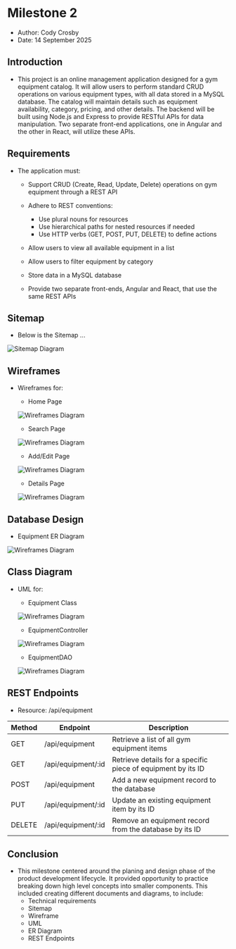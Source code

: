 # Milestone 2

 - Author:  Cody Crosby
 - Date:  14 September 2025

## Introduction

 - This project is an online management application designed for a gym equipment catalog. It will allow users to perform standard CRUD operations on various equipment types, with all data stored in a MySQL database. The catalog will maintain details such as equipment availability, category, pricing, and other details. The backend will be built using Node.js and Express to provide RESTful APIs for data manipulation. Two separate front-end applications, one in Angular and the other in React, will utilize these APIs.

## Requirements

 - The application must:
    - Support CRUD (Create, Read, Update, Delete) operations on gym equipment through a REST API

    - Adhere to REST conventions:
        - Use plural nouns for resources
        - Use hierarchical paths for nested resources if needed
        - Use HTTP verbs (GET, POST, PUT, DELETE) to define actions

    - Allow users to view all available equipment in a list

    - Allow users to filter equipment by category

    - Store data in a MySQL database

    - Provide two separate front-ends, Angular and React, that use the same REST APIs

## Sitemap

 - Below is the Sitemap ...

 ![Sitemap Diagram](images/sitemap.png)

## Wireframes

 - Wireframes for:
    - Home Page

     ![Wireframes Diagram](images/home.png)
    - Search Page

     ![Wireframes Diagram](images/search.png)
    - Add/Edit Page

     ![Wireframes Diagram](images/add.png)
    - Details Page

     ![Wireframes Diagram](images/details.png)

## Database Design

 - Equipment ER Diagram

  ![Wireframes Diagram](images/equipment.png)

## Class Diagram

 - UML for:
    - Equipment Class

     ![Wireframes Diagram](images/equipment.png)
    - EquipmentController

     ![Wireframes Diagram](images/controller.png)
    - EquipmentDAO

     ![Wireframes Diagram](images/dao.png)

## REST Endpoints

 - Resource: /api/equipment

 |Method|Endpoint|Description|
 |--|--|--|
 |GET|/api/equipment|Retrieve a list of all gym equipment items|
 |GET|/api/equipment/:id|Retrieve details for a specific piece of equipment by its ID|
 |POST|/api/equipment|Add a new equipment record to the database|
 |PUT|/api/equipment/:id|Update an existing equipment item by its ID|
 |DELETE|/api/equipment/:id|Remove an equipment record from the database by its ID|



## Conclusion

 - This milestone centered around the planing and design phase of the product development lifecycle. It provided opportunity to practice breaking down high level concepts into smaller components. This included creating different documents and diagrams, to include: 
    - Technical requirements
    - Sitemap
    - Wireframe
    - UML
    - ER Diagram
    - REST Endpoints